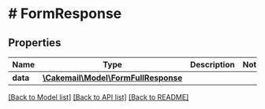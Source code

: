 # # FormResponse

## Properties

Name | Type | Description | Notes
------------ | ------------- | ------------- | -------------
**data** | [**\Cakemail\Model\FormFullResponse**](FormFullResponse.md) |  | 

[[Back to Model list]](../../README.md#documentation-for-models) [[Back to API list]](../../README.md#documentation-for-api-endpoints) [[Back to README]](../../README.md)


